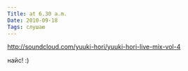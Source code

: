 ```yaml
---
Title: at 6.30 a.m.
Date: 2010-09-18
Tags: слушаю
---
```


http://soundcloud.com/yuuki-hori/yuuki-hori-live-mix-vol-4

найс! :)
